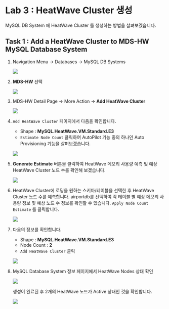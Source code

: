 # Lab 3 : HeatWave Cluster 생성

MySQL DB System 에 HeatWave Cluster 를 생성하는 방법을 살펴보겠습니다.


## Task 1 : Add a HeatWave Cluster to MDS-HW MySQL Database System

1. Navigation Menu -> Databases -> MySQL DB Systems

    ![](images/mds01.png) 

2. **MDS-HW** 선택 

    ![](images/heatwave-create-01.png)

3. MDS-HW Detail Page -> More Action -> **Add HeatWave Cluster**

    ![](images/heatwave-create-02.png)

4. `Add HeatWave Cluster` 페이지에서 다음을 확인합니다.
    - Shape : **MySQL.HeatWave.VM.Standard.E3**
    - `Estimate Node Count` 클릭하여 AutoPilot 기능 중의 하나인 Auto Provisioning 기능을 살펴보겠습니다.

    ![](images/heatwave-create-03.png)

5. **Generate Estimate** 버튼을 클릭하여 HeatWave 메모리 사용량 예측 및 예상 HeatWave Cluster 노드 수를 확인해 보겠습니다.

    ![](images/heatwave-create-04.png)

6. HeatWave Cluster에 로딩을 원하는 스키마/테이블을 선택한 후 HeatWave Cluster 노드 수를 예측합니다.  airportdb를 선택하여 각 테이블 별 예상 메모리 사용량 정보 및 예상 노드 수 정보를 확인할 수 있습니다.  `Apply Node Count Estimate` 를 클릭합니다.

    ![](images/heatwave-create-05.png)

7. 다음의 정보를 확인합니다.
    - Shape : **MySQL.HeatWave.VM.Standard.E3**
    - Node Count : **2**
    - `Add HeatWave Cluster` 클릭

    ![](images/heatwave-create-06.png)

8.  MySQL Database System 정보 페이지에서 HeatWave Nodes 상태 확인

    ![](images/heatwave-create-07.png)

    생성이 완료된 후 2개의 HeatWave 노드가 Active 상태인 것을 확인합니다.

    ![](images/heatwave-create-08.png)

